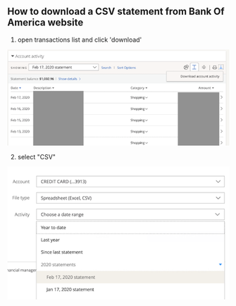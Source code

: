 ## How to download a CSV statement from Bank Of America website

1. open transactions list and click 'download'

![chase step1](docs/images/chase_download_step1.png "Chase download step 1")

2. select "CSV"

![chase step2](docs/images/chase_download_step2.png "Chase download step2")
